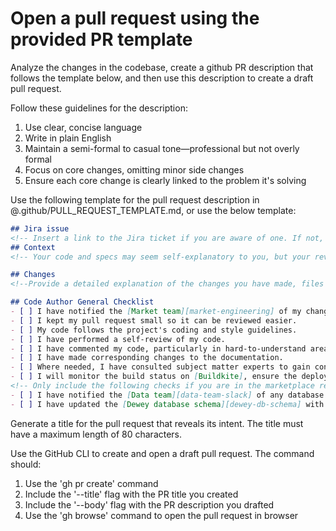 # Open a pull request using the provided PR template
Analyze the changes in the codebase, create a github PR description that follows the template below, and then use this description to create a draft pull request.

Follow these guidelines for the description:

1. Use clear, concise language
2. Write in plain English
3. Maintain a semi-formal to casual tone—professional but not overly formal
4. Focus on core changes, omitting minor side changes
5. Ensure each core change is clearly linked to the problem it's solving

Use the following template for the pull request description in @.github/PULL_REQUEST_TEMPLATE.md, or use the below template:

```md
## Jira issue
<!-- Insert a link to the Jira ticket if you are aware of one. If not, ignore this section -->
## Context
<!-- Your code and specs may seem self-explanatory to you, but your reviewer hasn't been thinking about the problem you're solving for as long as you have. Add a link to the Trello Card (if relevant). -->

## Changes
<!--Provide a detailed explanation of the changes you have made, files changed etc. Include the reasons behind these changes. Link any related issues. Discuss the impact of your changes on the project. This might include effects on performance, new dependencies, or changes in behaviour. Categorise changes in to groups as appropriate. -->

## Code Author General Checklist
- [ ] I have notified the [Market team][market-engineering] of my changes (link to this PR).
- [ ] I kept my pull request small so it can be reviewed easier.
- [ ] My code follows the project's coding and style guidelines.
- [ ] I have performed a self-review of my code.
- [ ] I have commented my code, particularly in hard-to-understand areas.
- [ ] I have made corresponding changes to the documentation.
- [ ] Where needed, I have consulted subject matter experts to gain confidence in the change's correctness.
- [ ] I will monitor the build status on [Buildkite], ensure the deployment passes on [Samson] via [#market-deploy] and check if my changes introduce any errors on [Rollbar] and [Datadog].
<!-- Only include the following checks if you are in the marketplace repository -->
- [ ] I have notified the [Data team][data-team-slack] of any database changes if applicable.
- [ ] I have updated the [Dewey database schema][dewey-db-schema] with the latest changes if applicable.
```

Generate a title for the pull request that reveals its intent. The title must have a maximum length of 80 characters.

Use the GitHub CLI to create and open a draft pull request. The command should:

1. Use the 'gh pr create' command
2. Include the '--title' flag with the PR title you created
3. Include the '--body' flag with the PR description you drafted
4. Use the 'gh browse' command to open the pull request in browser
